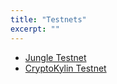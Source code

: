 ```yaml
---
title: "Testnets"
excerpt: ""
---
```

- [Jungle Testnet](http://dev.cryptolions.io/)
- [CryptoKylin Testnet](https://www.cryptokylin.io/)